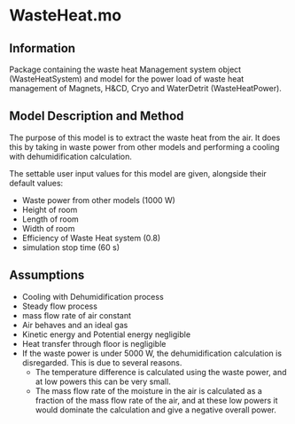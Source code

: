 # WasteHeat.mo

## Information
Package containing the waste heat Management system object (WasteHeatSystem) and model for the power load of waste heat management of Magnets, H&CD, Cryo and WaterDetrit (WasteHeatPower).

## Model Description and Method
The purpose of this model is to extract the waste heat from the air. It does this by taking in waste power from other models and performing a cooling with dehumidification calculation.

The settable user input values for this model are given, alongside their default values:

- Waste power from other models (1000 W)
- Height of room 
- Length of room 
- Width of room 
- Efficiency of Waste Heat system (0.8)
- simulation stop time (60 s)

## Assumptions

- Cooling with Dehumidification process
- Steady flow process
- mass flow rate of air constant
- Air behaves and an ideal gas
- Kinetic energy and Potential energy negligible
- Heat transfer through floor is negligible
- If the waste power is under 5000 W, the dehumidification calculation is disregarded. This is due to several reasons.
	- The temperature difference is calculated using the waste power, and at low powers this can be very small.
	- The mass flow rate of the moisture in the air is calculated as a fraction of the mass flow rate of the air, and at these low powers it would dominate the calculation and give a negative overall power.